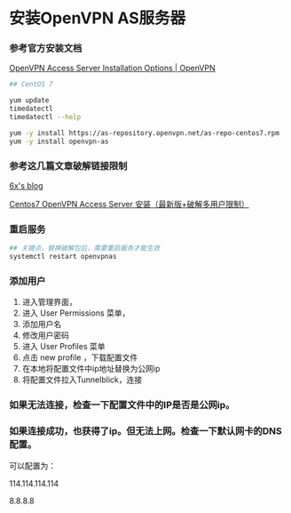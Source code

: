 # 安装OpenVPN AS服务器

### **参考官方安装文档**

[OpenVPN Access Server Installation Options | OpenVPN](https://openvpn.net/vpn-server-resources/openvpn-access-server-installation-options/)

```bash
## CentOS 7

yum update
timedatectl
timedatectl --help

yum -y install https://as-repository.openvpn.net/as-repo-centos7.rpm
yum -y install openvpn-as
```

### **参考这几篇文章破解链接限制**

[6x's blog](https://6xyun.cn/article/112)

[Centos7 OpenVPN Access Server 安装（最新版+破解多用户限制）](https://www.linuxdevops.cn/2020/11/centos7-openvpn-access-server-installation-latest-version/)

### **重启服务**

```bash
## 关键点，替换破解包后，需要重启服务才能生效
systemctl restart openvpnas 
```

### 添加用户

1. 进入管理界面，
2. 进入 User Permissions 菜单，
3. 添加用户名
4. 修改用户密码
5. 进入 User Profiles 菜单
6. 点击 new profile ，下载配置文件
7. 在本地将配置文件中ip地址替换为公网ip
8. 将配置文件拉入Tunnelblick，连接

### 如果无法连接，检查一下配置文件中的IP是否是公网ip。

### 如果连接成功，也获得了ip。但无法上网。检查一下默认网卡的DNS配置。

可以配置为：

114.114.114.114

8.8.8.8